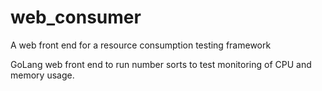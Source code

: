 # web_consumer
A web front end for a resource consumption testing framework

GoLang web front end to run number sorts to test monitoring of CPU and memory usage.